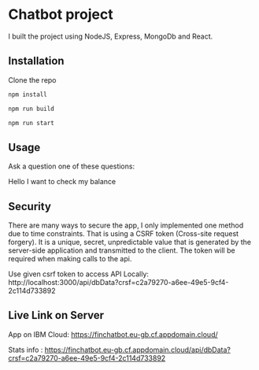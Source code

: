 # Chatbot project

I built the project using NodeJS, Express, MongoDb and React.

## Installation

Clone the repo

```bash
npm install
```
```bash
npm run build
```
```bash
npm run start
```

## Usage

Ask a question one of these questions:

Hello
I want to check my balance


## Security
There are many ways to secure the app, I only implemented one method due to time
constraints. That is using a CSRF token (Cross-site request forgery). It is a unique, secret, unpredictable value that is generated by the server-side application and transmitted to the client. The token will be required when making
calls to the api.


Use given csrf token to access API Locally:
http://localhost:3000/api/dbData?crsf=c2a79270-a6ee-49e5-9cf4-2c114d733892


## Live Link on Server

App on IBM Cloud:
https://finchatbot.eu-gb.cf.appdomain.cloud/


Stats info :
https://finchatbot.eu-gb.cf.appdomain.cloud/api/dbData?crsf=c2a79270-a6ee-49e5-9cf4-2c114d733892
